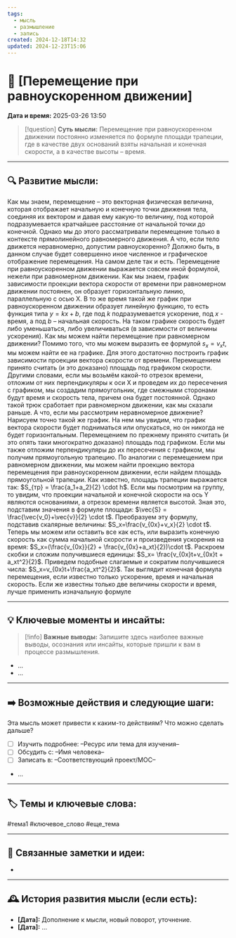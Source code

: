 ```yaml
---
tags:
  - мысль
  - размышление
  - запись
created: 2024-12-18T14:32
updated: 2024-12-23T15:06
---
```


# 💭  [Перемещение при равноускоренном движении]

**Дата и время:** 2025-03-26 13:50

> [!question] **Суть мысли:**
> Перемещение при равноускоренном движении постоянно изменяется по формуле площади трапеции, где в качестве двух оснований взяты начальная и конечная скорости, а в качестве высоты – время.

---

## 🔍 Развитие мысли:

Как мы знаем, перемещение – это векторная физическая величина, которая отображает начальную и конечную точки движения тела, соединяя их вектором и давая ему какую-то величину, под которой подразумевается кратчайшее расстояние от начальной точки до конечной. Однако мы до этого рассматривали перемещение только в контексте прямолинейного равномерного движения. А что, если тело движется неравномерно, допустим равноускоренно? Должно быть, в данном случае будет совершенно иное численное и графическое отображение перемещения.
На самом деле так и есть. Перемещение при равноускоренном движении выражается совсем иной формулой, нежели при равномерном движении. Как мы знаем, график зависимости проекции вектора скорости от времени при равномерном движении постоянен, он образует горизонтальную линию, параллельную с осью Х. В то же время такой же график при равноускоренном движении образует линейную функцию, то есть функция типа $y = kx + b$, где под $k$ подразумевается ускорение, под $x$ - время, а под $b$ – начальная скорость. На таком графике скорость будет либо уменьшаться, либо увеличиваться (в зависимости от величины ускорения).
Как мы можем найти перемещение при равномерном движении? Помимо того, что мы можем выразить ее формулой $s_x=v_xt$, мы можем найти ее на графике. Для этого достаточно построить график зависимости проекции вектора скорости от времени. Перемещением принято считать (и это доказано) площадь под графиком скорости. Другими словами, если мы возьмём какой-то отрезок времени, отложим от них перпендикуляры к оси Х и проведем их до пересечения с графиком, мы создадим прямоугольник, где смежными сторонами будут время и скорость тела, причем она будет постоянной. Однако такой трюк сработает при равномерном движении, как мы сказали раньше. А что, если мы рассмотрим неравномерное движение?
Нарисуем точно такой же график. На нем мы увидим, что график вектора скорости будет подниматься или опускаться, но он никогда не будет горизонтальным. Перемещением по прежнему принято считать (и это опять таки многократно доказано) площадь под графиком. Если мы также отложим перпендикуляры до их пересечения с графиком, мы получим прямоугольную трапецию. По аналогии с перемещением при равномерном движении, мы можем найти проекцию вектора перемещения при равноускоренном движении, если найдем площадь прямоугольной трапеции. Как известно, площадь трапеции выражается так: $S_{тр} = \frac{a_1+a_2}{2} \cdot h$. Если мы посмотрим на группу, то увидим, что проекции начальной и конечной скорости на ось Y являются основаниями, а отрезок времени является высотой. Зная это, подставим значения в формуле площади: $\vec{S} = \frac{\vec{v_0}+\vec{v}}{2} \cdot t$.
Преобразуем эту формулу, подставив скалярные величины: $S_x=\frac{v_{0x}+v_x}{2} \cdot t$.
Теперь мы можем или оставить все как есть, или выразить конечную скорость как сумма начальной скорости и произведения ускорения на время: $S_x=(\frac{v_{0x}}{2} + \frac{v_{0x}+a_xt}{2})\cdot t$. Раскроем скобки и сложим получившиеся единицы: $S_x= \frac{v_{0x}t+v_{0x}t + a_xt^2}{2}$. Приведем подобные слагаемые и сократим получившиеся числа: $S_x=v_{0x}t+\frac{a_xt^2}{2}$. Так выглядит конечная формула перемещения, если известно только ускорение, время и начальная скорость. Если же известны только две величины скорости и время, лучше применить изначальную формуле

---

## 💡 Ключевые моменты и инсайты:

> [!info] **Важные выводы:**
> Запишите здесь наиболее важные выводы, осознания или инсайты, которые пришли к вам в процессе размышления.

- ...
- ...

---

## ➡️ Возможные действия и следующие шаги:

Эта мысль может привести к каким-то действиям? Что можно сделать дальше?

- [ ] Изучить подробнее: –Ресурс или тема для изучения–
- [ ] Обсудить с: –Имя человека–
- [ ] Записать в: –Соответствующий проект/MOC–
- ...

---

## 🏷️ Темы и ключевые слова:

#тема1 #ключевое_слово #еще_тема

---

## 🔄 Связанные заметки и идеи:

- 

---

## 🕰️ История развития мысли (если есть):

* **[Дата]:**  Дополнение к мысли, новый поворот, уточнение.
* **[Дата]:**  ...